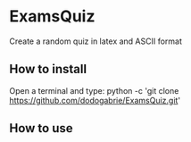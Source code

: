 # ExamsQuiz
Create a random quiz in latex and ASCII format
## How to install
Open a terminal and type:
python -c 'git clone https://github.com/dodogabrie/ExamsQuiz.git'

## How to use
